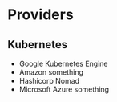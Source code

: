 
# Providers
## Kubernetes
- Google Kubernetes Engine
- Amazon something
- Hashicorp Nomad
- Microsoft Azure something